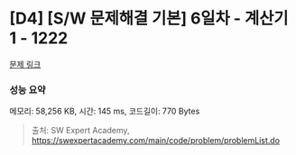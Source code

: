 # [D4] [S/W 문제해결 기본] 6일차 - 계산기1 - 1222 

[문제 링크](https://swexpertacademy.com/main/code/problem/problemDetail.do?contestProbId=AV14mbSaAEwCFAYD) 

### 성능 요약

메모리: 58,256 KB, 시간: 145 ms, 코드길이: 770 Bytes



> 출처: SW Expert Academy, https://swexpertacademy.com/main/code/problem/problemList.do
